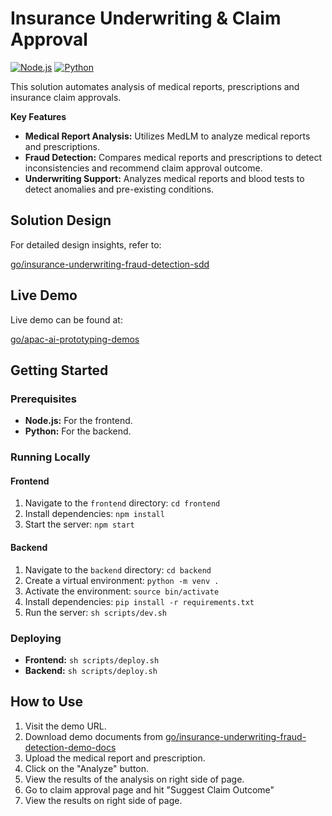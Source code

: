 # Insurance Underwriting & Claim Approval

[![Node.js](https://img.shields.io/badge/node.js-6DA55F?style=for-the-badge&logo=node.js&logoColor=white)](https://nodejs.org)
[![Python](https://img.shields.io/badge/Python-3776AB?style=for-the-badge&logo=python&logoColor=white)](https://www.python.org/)

This solution automates analysis of medical reports, prescriptions and insurance claim approvals.

**Key Features**

*   **Medical Report Analysis:** Utilizes MedLM to analyze medical reports and prescriptions.
*   **Fraud Detection:** Compares medical reports and prescriptions to detect inconsistencies and recommend claim approval outcome.
*   **Underwriting Support:** Analyzes medical reports and blood tests to detect anomalies and pre-existing conditions.

## Solution Design

For detailed design insights, refer to:

[go/insurance-underwriting-fraud-detection-sdd](https://docs.google.com/document/d/1iF7ruWWxgZCDFe3rEu9ra3fHfUOnW7LT-VLtj_GnI24/edit?usp=sharing&resourcekey=0-Nla36fX2klJzPpEDjeZtyA)

## Live Demo

Live demo can be found at:

[go/apac-ai-prototyping-demos](http://go/apac-ai-prototyping-demos)

## Getting Started

### Prerequisites

*   **Node.js:** For the frontend.
*   **Python:** For the backend.

### Running Locally

#### Frontend

1.  Navigate to the `frontend` directory: `cd frontend`
2.  Install dependencies: `npm install`
3.  Start the server: `npm start`

#### Backend

1.  Navigate to the `backend` directory: `cd backend`
2.  Create a virtual environment: `python -m venv .`
3.  Activate the environment: `source bin/activate` 
4.  Install dependencies: `pip install -r requirements.txt`
5.  Run the server: `sh scripts/dev.sh`

### Deploying

*   **Frontend:** `sh scripts/deploy.sh`
*   **Backend:** `sh scripts/deploy.sh`

## How to Use

1.  Visit the demo URL.
2.  Download demo documents from [go/insurance-underwriting-fraud-detection-demo-docs](https://drive.google.com/drive/folders/1KB8WR5c8PdSy0k-0xRZsedBC3ohX_aw1?usp=drive_link)
3.  Upload the medical report and prescription.
3.  Click on the "Analyze" button.
4.  View the results of the analysis on right side of page.
5.  Go to claim approval page and hit "Suggest Claim Outcome"
6.  View the results on right side of page.
